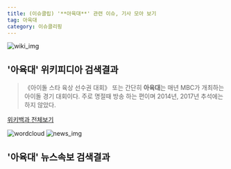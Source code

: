 ```yaml
---
title: (이슈클립) '**아육대**' 관련 이슈, 기사 모아 보기
tag: 아육대
category: 이슈클리핑
---
```

![wiki_img](https://user-images.githubusercontent.com/42597476/44503234-41136a80-a6d0-11e8-9071-6fc6418eafe4.png)
## **'**아육대**'** 위키피디아 검색결과
>《아이돌 스타 육상 선수권 대회》 또는 간단히 **아육대**는 매년 MBC가 개최하는 아이돌 경기 대회이다. 주로 명절때 방송 하는 편이며 2014년, 2017년 추석에는 하지 않았다.

<a href="https://ko.wikipedia.org/wiki/아육대" target="_blank">위키백과 전체보기</a>

![wordcloud](https://s3.ap-northeast-2.amazonaws.com/lyrics101-wordcloud/2018-09-25-1537869625.png)
![news_img](https://user-images.githubusercontent.com/42597476/44507050-1206f400-a6e4-11e8-8d98-7ffbfebb353f.png)
## **'**아육대**'** 뉴스속보 검색결과

